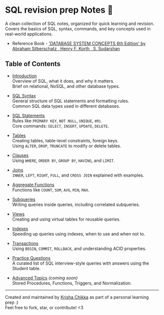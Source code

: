 # SQL revision prep Notes 🐙

A clean collection of SQL notes, organized for quick learning and revision. Covers the basics of SQL, syntax, commands, and key concepts used in real-world applications.
- Reference Book - ['DATABASE SYSTEM CONCEPTS 6th Edition' by Abraham Silberschatz , Henry F. Korth , S. Sudarshan](a.co/d/ckCZV0v)

## Table of Contents

- [Introduction](./Intro.md)  
  Overview of SQL, what it does, and why it matters.<br/>
  Brief on relational, NoSQL, and other database types.

- [SQL Syntax](./Syntax.md)  
  General structure of SQL statements and formatting rules.<br/>
  Common SQL data types used in different databases.

- [SQL Statements](./Statements.md)  
  Rules like `PRIMARY KEY`, `NOT NULL`, `UNIQUE`, etc.<br/>
  Core commands: `SELECT`, `INSERT`, `UPDATE`, `DELETE`.

- [Tables](./table.md)  
  Creating tables, table-level constraints, foreign keys.<br/>
  Using `ALTER`, `DROP`, `TRUNCATE` to modify or delete tables.

- [Clauses](./clauses.md)  
  Using `WHERE`, `ORDER BY`, `GROUP BY`, `HAVING`, and `LIMIT`.

- [Joins](./join.md)  
  `INNER`, `LEFT`, `RIGHT`, `FULL`, and `CROSS JOIN` explained with examples.

- [Aggregate Functions](./aggregate.md)  
  Functions like `COUNT`, `SUM`, `AVG`, `MIN`, `MAX`.

- [Subqueries](./subqueries.md)  
  Writing queries inside queries, including correlated subqueries.

- [Views](./views.md)  
  Creating and using virtual tables for reusable queries.

- [Indexes](./indexes.md)  
  Speeding up queries using indexes, when to use and when not to.

- [Transactions](./transactions.md)  
  Using `BEGIN`, `COMMIT`, `ROLLBACK`, and understanding ACID properties.

- [Practice Questions](./practice.md)  
  A curated list of SQL interview-style queries with answers using the Student table.

- [Advanced Topics](./advanced.md) *(coming soon)*  
  Stored Procedures, Functions, Triggers, and Normalization.

---
Created and maintained by [Krisha Chikka](https://github.com/krishachikka) as part of a personal learning prep :)  
Feel free to fork, star, or contribute! <3
